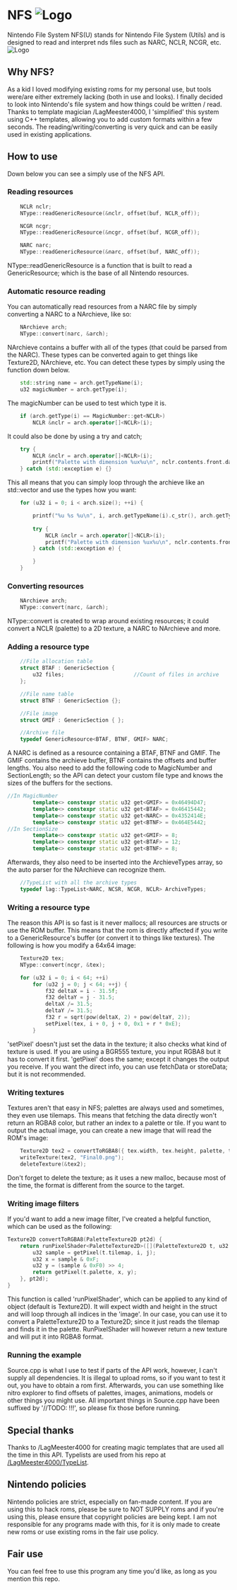 # NFS ![Logo](https://i.imgur.com/bBy2kS9.png)
Nintendo File System
NFS(U) stands for Nintendo File System (Utils) and is designed to read and interpret nds files such as NARC, NCLR, NCGR, etc.  
![Logo](https://i.imgur.com/PWpc5ZX.png)
## Why NFS?
As a kid I loved modifying existing roms for my personal use, but tools were/are either extremely lacking (both in use and looks). I finally decided to look into Nintendo's file system and how things could be written / read. Thanks to template magician /LagMeester4000, I 'simplified' this system using C++ templates, allowing you to add custom formats within a few seconds. The reading/writing/converting is very quick and can be easily used in existing applications.
## How to use
Down below you can see a simply use of the NFS API.
### Reading resources
```cpp
  	NCLR nclr;
	NType::readGenericResource(&nclr, offset(buf, NCLR_off));

	NCGR ncgr;
	NType::readGenericResource(&ncgr, offset(buf, NCGR_off));

	NARC narc;
	NType::readGenericResource(&narc, offset(buf, NARC_off));
```
NType::readGenericResource is a function that is built to read a GenericResource; which is the base of all Nintendo resources.
### Automatic resource reading
You can automatically read resources from a NARC file by simply converting a NARC to a NArchieve, like so:
```cpp
	NArchieve arch;
	NType::convert(narc, &arch);
```
NArchieve contains a buffer with all of the types (that could be parsed from the NARC). These types can be converted again to get things like Texture2D, NArchieve, etc. You can detect these types by simply using the function down below.
```cpp
	std::string name = arch.getTypeName(i);
	u32 magicNumber = arch.getType(i);
```
The magicNumber can be used to test which type it is.
```cpp
	if (arch.getType(i) == MagicNumber::get<NCLR>)
		NCLR &nclr = arch.operator[]<NCLR>(i);
```
It could also be done by using a try and catch;
```cpp
	try {
		NCLR &nclr = arch.operator[]<NCLR>(i);
		printf("Palette with dimension %ux%u\n", nclr.contents.front.dataSize / 2 / nclr.contents.front.c_colors, nclr.contents.front.c_colors);
	} catch (std::exception e) {}
```
This all means that you can simply loop through the archieve like an std::vector and use the types how you want:
```cpp
	for (u32 i = 0; i < arch.size(); ++i) {

		printf("%u %s %u\n", i, arch.getTypeName(i).c_str(), arch.getType(i));
		
		try {
			NCLR &nclr = arch.operator[]<NCLR>(i);
			printf("Palette with dimension %ux%u\n", nclr.contents.front.dataSize / 2 / nclr.contents.front.c_colors, nclr.contents.front.c_colors);
		} catch (std::exception e) {

		}
	}
```
### Converting resources
```cpp
  	NArchieve arch;
	NType::convert(narc, &arch);
```
NType::convert is created to wrap around existing resources; it could convert a NCLR (palette) to a 2D texture, a NARC to NArchieve and more.
### Adding a resource type
```cpp
  	//File allocation table
	struct BTAF : GenericSection {
		u32 files;						//Count of files in archive
	};

	//File name table
	struct BTNF : GenericSection {};

	//File image
	struct GMIF : GenericSection { };

	//Archive file
	typedef GenericResource<BTAF, BTNF, GMIF> NARC;
```
A NARC is defined as a resource containing a BTAF, BTNF and GMIF. The GMIF contains the archieve buffer, BTNF contains the offsets and buffer lengths.
You also need to add the following code to MagicNumber and SectionLength; so the API can detect your custom file type and knows the sizes of the buffers for the sections.
```cpp
//In MagicNumber
		template<> constexpr static u32 get<GMIF> = 0x46494D47;
		template<> constexpr static u32 get<BTAF> = 0x46415442;
		template<> constexpr static u32 get<NARC> = 0x4352414E;
		template<> constexpr static u32 get<BTNF> = 0x464E5442;
//In SectionSize
  		template<> constexpr static u32 get<GMIF> = 8;
		template<> constexpr static u32 get<BTAF> = 12;
		template<> constexpr static u32 get<BTNF> = 8;
```
Afterwards, they also need to be inserted into the ArchieveTypes array, so the auto parser for the NArchieve can recognize them.
```cpp
	//TypeList with all the archive types
	typedef lag::TypeList<NARC, NCSR, NCGR, NCLR> ArchiveTypes;
```
### Writing a resource type
The reason this API is so fast is it never mallocs; all resources are structs or use the ROM buffer. This means that the rom is directly affected if you write to a GenericResource's buffer (or convert it to things like textures). The following is how you modify a 64x64 image:
```cpp
	Texture2D tex;
	NType::convert(ncgr, &tex);

	for (u32 i = 0; i < 64; ++i)
		for (u32 j = 0; j < 64; ++j) {
			f32 deltaX = i - 31.5f;
			f32 deltaY = j - 31.5;
			deltaX /= 31.5;
			deltaY /= 31.5;
			f32 r = sqrt(pow(deltaX, 2) + pow(deltaY, 2));
			setPixel(tex, i + 0, j + 0, 0x1 + r * 0xE);
		}
```
'setPixel' doesn't just set the data in the texture; it also checks what kind of texture is used. If you are using a BGR555 texture, you input RGBA8 but it has to convert it first. 'getPixel' does the same; except it changes the output you receive. If you want the direct info, you can use fetchData or storeData; but it is not recommended.
###  Writing textures
Textures aren't that easy in NFS; palettes are always used and sometimes, they even use tilemaps. This means that fetching the data directly won't return an RGBA8 color, but rather an index to a palette or tile. If you want to output the actual image, you can create a new image that will read the ROM's image:
```cpp
	Texture2D tex2 = convertToRGBA8({ tex.width, tex.height, palette, tex });
	writeTexture(tex2, "Final0.png");
	deleteTexture(&tex2);
```
Don't forget to delete the texture; as it uses a new malloc, because most of the time, the format is different from the source to the target. 
### Writing image filters
If you'd want to add a new image filter, I've created a helpful function, which can be used as the following:
```cpp
Texture2D convertToRGBA8(PaletteTexture2D pt2d) {
	return runPixelShader<PaletteTexture2D>([](PaletteTexture2D t, u32 i, u32 j) -> u32 { 
		u32 sample = getPixel(t.tilemap, i, j);
		u32 x = sample & 0xF;
		u32 y = (sample & 0xF0) >> 4;
		return getPixel(t.palette, x, y);
	}, pt2d);
}
```
This function is called 'runPixelShader', which can be applied to any kind of object (default is Texture2D). It will expect width and height in the struct and will loop through all indices in the 'image'. In our case, you can use it to convert a PaletteTexture2D to a Texture2D; since it just reads the tilemap and finds it in the palette.
RunPixelShader will however return a new texture and will put it into RGBA8 format.
### Running the example
Source.cpp is what I use to test if parts of the API work, however, I can't supply all dependencies. It is illegal to upload roms, so if you want to test it out, you have to obtain a rom first. Afterwards, you can use something like nitro explorer to find offsets of palettes, images, animations, models or other things you might use. All important things in Source.cpp have been suffixed by '//TODO: !!!', so please fix those before running.
## Special thanks
Thanks to /LagMeester4000 for creating magic templates that are used all the time in this API. Typelists are used from his repo at [/LagMeester4000/TypeList](https://github.com/LagMeester4000/TypeList).
## Nintendo policies
Nintendo policies are strict, especially on fan-made content. If you are using this to hack roms, please be sure to NOT SUPPLY roms and if you're using this, please ensure that copyright policies are being kept. I am not responsible for any programs made with this, for it is only made to create new roms or use existing roms in the fair use policy.
## Fair use
You can feel free to use this program any time you'd like, as long as you mention this repo.
